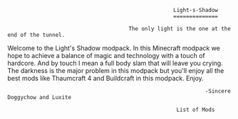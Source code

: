                                                         Light-s-Shadow
                                                        ==============

                                          The only light is the one at the end of the tunnel.

Welcome to the Light's Shadow modpack. In this Minecraft modpack we hope to achieve a balance of magic and technology with a touch of hardcore. And by touch I mean a full body slam that will leave you crying. The darkness is the major problem in this modpack but you'll enjoy all the best mods like Thaumcraft 4 and Buildcraft in this modpack. Enjoy.


                                                                  -Sincere Doggychow and Luxite
                                                                  
                                                         List of Mods
